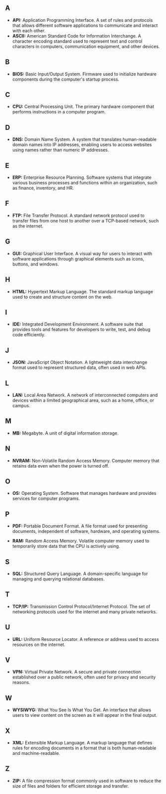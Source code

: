 
## A

- **API:** Application Programming Interface. A set of rules and protocols that allows different software applications to communicate and interact with each other.
- **ASCII:** American Standard Code for Information Interchange. A character encoding standard used to represent text and control characters in computers, communication equipment, and other devices.

## B

- **BIOS:** Basic Input/Output System. Firmware used to initialize hardware components during the computer's startup process.

## C

- **CPU:** Central Processing Unit. The primary hardware component that performs instructions in a computer program.

## D

- **DNS:** Domain Name System. A system that translates human-readable domain names into IP addresses, enabling users to access websites using names rather than numeric IP addresses.

## E

- **ERP:** Enterprise Resource Planning. Software systems that integrate various business processes and functions within an organization, such as finance, inventory, and HR.

## F

- **FTP:** File Transfer Protocol. A standard network protocol used to transfer files from one host to another over a TCP-based network, such as the internet.

## G

- **GUI:** Graphical User Interface. A visual way for users to interact with software applications through graphical elements such as icons, buttons, and windows.

## H

- **HTML:** Hypertext Markup Language. The standard markup language used to create and structure content on the web.

## I

- **IDE:** Integrated Development Environment. A software suite that provides tools and features for developers to write, test, and debug code efficiently.

## J

- **JSON:** JavaScript Object Notation. A lightweight data interchange format used to represent structured data, often used in web APIs.

## L

- **LAN:** Local Area Network. A network of interconnected computers and devices within a limited geographical area, such as a home, office, or campus.

## M

- **MB:** Megabyte. A unit of digital information storage.

## N

- **NVRAM:** Non-Volatile Random Access Memory. Computer memory that retains data even when the power is turned off.

## O

- **OS:** Operating System. Software that manages hardware and provides services for computer programs.

## P

- **PDF:** Portable Document Format. A file format used for presenting documents, independent of software, hardware, and operating systems.

- **RAM:** Random Access Memory. Volatile computer memory used to temporarily store data that the CPU is actively using.

## S

- **SQL:** Structured Query Language. A domain-specific language for managing and querying relational databases.

## T

- **TCP/IP:** Transmission Control Protocol/Internet Protocol. The set of networking protocols used for the internet and many private networks.

## U

- **URL:** Uniform Resource Locator. A reference or address used to access resources on the internet.

## V

- **VPN:** Virtual Private Network. A secure and private connection established over a public network, often used for privacy and security reasons.

## W

- **WYSIWYG:** What You See Is What You Get. An interface that allows users to view content on the screen as it will appear in the final output.

## X

- **XML:** Extensible Markup Language. A markup language that defines rules for encoding documents in a format that is both human-readable and machine-readable.

## Z

- **ZIP:** A file compression format commonly used in software to reduce the size of files and folders for efficient storage and transfer.
